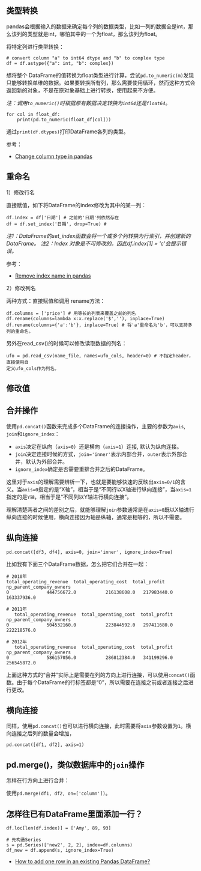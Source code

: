 ## 类型转换

pandas会根据输入的数据来确定每个列的数据类型，比如一列的数据全是int，那么该列的类型就是int，哪怕其中的一个为float，那么该列为float。

将特定列进行类型转换：

```
# convert column "a" to int64 dtype and "b" to complex type
df = df.astype({"a": int, "b": complex})
```


想将整个 DataFrame的值转换为float类型进行计算，尝试`pd.to_numeric(m)`发现只能够转换单维的数据。如果要转换所有列，那么需要使用循环，然而这种方式会返回新的对象，不是在原对象基础上进行转换，使用起来不方便。

*注：调用`to_numeric()`时根据原有数据决定转换为`int64`还是`float64`。*

```
for col in float_df:
    print(pd.to_numeric(float_df[col]))
```

通过`print(df.dtypes)`打印DataFrame各列的类型。


参考：

- [Change column type in pandas](https://stackoverflow.com/questions/15891038/change-column-type-in-pandas)

## 重命名

1）修改行名

直接赋值，如下将DataFrame的index修改为其中的某一列：

```
df.index = df['日期'] # 之前的'日期'列依然存在
df = df.set_index('日期', drop=True) #
```

*注1：DataFrame的set_index函数会将一个或多个列转换为行索引，并创建新的DataFrame。*
*注2：Index 对象是不可修改的。因此df.index[1] = 'c'会提示错误。*

参考：

- [Remove index name in pandas](https://stackoverflow.com/questions/29765548/remove-index-name-in-pandas)


2）修改列名

两种方式：直接赋值和调用 rename方法：

```
df.columns = ['price'] # 用等长的列表来覆盖之前的列名
df.rename(columns=lambda x:x.replace('$',''), inplace=True)
df.rename(columns={'a':'b'}, inplace=True) # 将'a'重命名为'b'，可以支持多列的重命名。
```

另外在read_csv()的时候可以修改读取数据的列名：

```
ufo = pd.read_csv(name_file, names=ufo_cols, header=0) # 不指定header，直接使用自
定义ufo_cols作为列名。
```


## 修改值



## 合并操作

使用`pd.concat()`函数来完成多个DataFrame的连接操作，主要的参数为`axis`, `join`和`ignore_index`：

- `axis`决定在纵向（`axis=0`）还是横向（`axis=1`）连接, 默认为纵向连接。
- `join`决定连接时候的方式，`join='inner'`表示内部合并，`outer`表示外部合并，默认为外部合并。
- `ignore_index`确定是否需要重排合并之后的DataFrame。


这里对于`axis`的理解需要辨析一下，也就是要能够快速的反映出`axis=0/1`的含义。当`axis=0`指定的是“X轴”，相当于是“不同行以X轴进行纵向连接”，当`axis=1`指定的是`Y轴`，相当于是“不同列以Y轴进行横向连接”。

理解清楚两者之间的差别之后，就能够理解`join`参数通常是在`axis=0`既以X轴进行纵向连接的时候使用，横向连接因为轴是纵轴，通常是相等的，所以不需要。

## 纵向连接

```
pd.concat([df3, df4], axis=0, join='inner', ignore_index=True)
```

比如我有下面三个DataFrame数据，怎么把它们合并在一起：

```
# 2010年
total_operating_revenue  total_operating_cost  total_profit  np_parent_company_owners
0              444756672.0           216138608.0   217983440.0               163337936.0

# 2011年
   total_operating_revenue  total_operating_cost  total_profit  np_parent_company_owners
0              504532160.0           223844592.0   297411680.0               222218576.0

# 2012年
   total_operating_revenue  total_operating_cost  total_profit  np_parent_company_owners
0              586157056.0           286812384.0   341199296.0               256545872.0
```

上面这种方式的“合并”实际上是需要在列的方向上进行连接，可以使用`concat()`函数。由于每个DataFrame的行标签都是“0”，所以需要在连接之前或者连接之后进行更改。

## 横向连接

同样，使用`pd.concat()`也可以进行横向连接，此时需要将`axis`参数设置为`1`。横向连接之后列的数量会增加，

```
pd.concat([df1, df2], axis=1)
```


## pd.merge()，类似数据库中的`join`操作

怎样在行方向上进行合并：

使用`pd.merge(df1, df2, on=['column'])`。


## 怎样往已有DataFrame里面添加一行？

```
df.loc[len(df.index)] = ['Amy', 89, 93] 

# 先构造Series
s = pd.Series(['new2', 2, 2], index=df.columns)
df_new = df.append(s, ignore_index=True)
```

- [How to add one row in an existing Pandas DataFrame?](https://www.geeksforgeeks.org/how-to-add-one-row-in-an-existing-pandas-dataframe/)